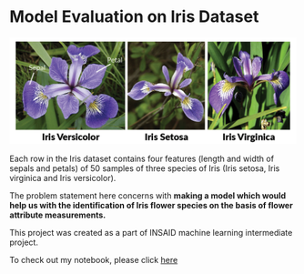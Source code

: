 # Model Evaluation on Iris Dataset
![enter image description here](https://github.com/Kanvigoyal/Model-Evaluation-on-Iris-Dataset/blob/main/Iris.png?raw=true)


Each row in the Iris dataset contains four features (length and width of sepals and petals) of 50 samples of three species of Iris (Iris setosa, Iris virginica and Iris versicolor).

The problem statement here concerns with  **making a model which would help us with the identification of Iris flower species on the basis of flower attribute measurements.**

This project was created as a part of INSAID machine learning intermediate project.

To check out my notebook, please click [here](https://github.com/Kanvigoyal/Model-Evaluation-on-Iris-Dataset/blob/main/Model%20Evaluation%20on%20Iris%20Dataset.ipynb)

